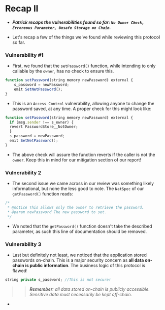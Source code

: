 # Recap II
- ***Patrick recaps the vulnerabilities found so far: `No Owner Check, Erroneous Parameter, Unsafe Storage on Chain`.***

- Let's recap a few of the things we've found while reviewing this protocol so far.

### Vulnerability #1
- First, we found that the `setPassword()` function, while intending to only callable by the `owner`, has no check to ensure this.

```js
function setPassword(string memory newPassword) external {
    s_password = newPassword;
    emit SetNetPassword();
}
```

- This is an `Access Control` vulnerability, allowing anyone to change the password saved, at any time. A proper check for this might look like:

```js
function setPassword(string memory newPassword) external {
  if (msg.sender !== s_owner) {
  revert PasswordStore__NotOwner;
  }
  s_password = newPassword;
  emit SetNetPassword();
}

```

- The above check will assure the function reverts if the caller is not the `owner`. Keep this in mind for our mitigation section of our report!

### Vulnerability 2
- The second issue we came across in our review was something likely informational, but none the less good to note. The `NatSpec` of our `getPassword()` function reads:

```js
/*
 * @notice This allows only the owner to retrieve the password.
 * @param newPassword The new password to set.
 */
```

- We noted that the `getPassword()` function doesn't take the described parameter, as such this line of documentation should be removed.

### Vulnerability 3
- Last but definitely not least, we noticed that the application stored passwords on-chain. This is a major security concern as **all data on-chain is public information**. The business logic of this protocol is flawed!

```js
string private s_password; //This is not secure!
```

>> _**Remember**: all data stored on-chain is publicly accessible. Sensitive data must necessarily be kept off-chain._

- 